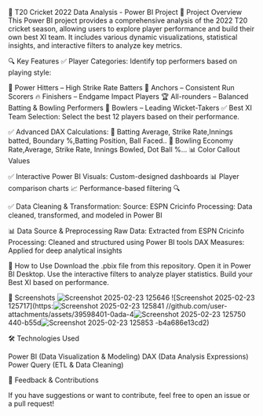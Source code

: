 🏏 T20 Cricket 2022 Data Analysis - Power BI Project
📌 Project Overview
This Power BI project provides a comprehensive analysis of the 2022 T20 cricket season, allowing users to explore player performance and build their own best XI team. It includes various dynamic visualizations, statistical insights, and interactive filters to analyze key metrics.

🔍 Key Features
✅ Player Categories: Identify top performers based on playing style:

🏏 Power Hitters – High Strike Rate Batters
🏅 Anchors – Consistent Run Scorers
🔥 Finishers – Endgame Impact Players
🏆 All-rounders – Balanced Batting & Bowling Performers
🎯 Bowlers – Leading Wicket-Takers
✅ Best XI Team Selection: Select the best 12 players based on their performance.

✅ Advanced DAX Calculations:
🏏 Batting Average, Strike Rate,Innings batted, Boundary %,Batting Position, Ball Faced..
🎯 Bowling Economy Rate,Average, Strike Rate, Innings Bowled, Dot Ball %...
📊 Color Callout Values

✅ Interactive Power BI Visuals:
Custom-designed dashboards 📊
Player comparison charts 📈
Performance-based filtering 🔍


✅ Data Cleaning & Transformation:
Source: ESPN Cricinfo
Processing: Data cleaned, transformed, and modeled in Power BI

📊 Data Source & Preprocessing
Raw Data: Extracted from ESPN Cricinfo
Processing: Cleaned and structured using Power BI tools
DAX Measures: Applied for deep analytical insights

🚀 How to Use
Download the .pbix file from this repository.
Open it in Power BI Desktop.
Use the interactive filters to analyze player statistics.
Build your Best XI based on performance.

📸 Screenshots
![Screenshot 2025-02-23 125646](https://github.com/user-attachments/assets/3c22bad8-803f-46a9-bafc-25f802e9cdd7)
![Screenshot 2025-02-23 125717](https:![Screenshot 2025-02-23 125841](https://github.com/user-attachments/assets/e7c416df-f660-430b-8a13-058161dc80ee)
//github.com/user-attachments/assets/39598401-0ada-4![Screenshot 2025-02-23 125750](https://github.com/user-attachments/assets/66d127bb-9c03-43ed-9507-c1c8e3333fea)
440-b55d![Screenshot 2025-02-23 125853](https://github.com/user-attachments/assets/051edc74-52b3-4cea-a841-b81bcd7589ea)
-b4a686e13cd2)


🛠 Technologies Used

Power BI (Data Visualization & Modeling)
DAX (Data Analysis Expressions)
Power Query (ETL & Data Cleaning)

📩 Feedback & Contributions

If you have suggestions or want to contribute, feel free to open an issue or a pull request!
